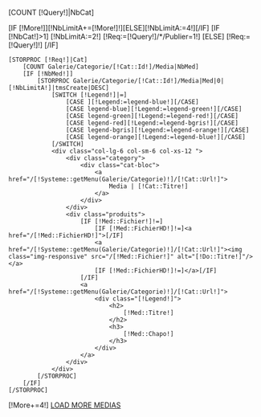 [COUNT [!Query!]|NbCat]

[IF [!More!]][!NbLimitA+=[!More!]!][ELSE][!NbLimitA:=4!][/IF]
[IF [!NbCat!]>1]
	[!NbLimitA:=2!]
	[!Req:=[!Query!]/*/Publier=1!]
[ELSE]
	[!Req:=[!Query!]!]
[/IF]

<div class="container contop">

	[STORPROC [!Req!]|Cat]
 		[COUNT Galerie/Categorie/[!Cat::Id!]/Media|NbMed]
		[IF [!NbMed!]]
			[STORPROC Galerie/Categorie/[!Cat::Id!]/Media|Med|0|[!NbLimitA!]|tmsCreate|DESC]
				[SWITCH [!Legend!]|=]
					[CASE ][!Legend:=legend-blue!][/CASE]
					[CASE legend-blue][!Legend:=legend-green!][/CASE]
					[CASE legend-green][!Legend:=legend-red!][/CASE]
					[CASE legend-red][!Legend:=legend-bgris!][/CASE]
					[CASE legend-bgris][!Legend:=legend-orange!][/CASE]
					[CASE legend-orange][!Legend:=legend-blue!][/CASE]
				[/SWITCH]		
				<div class="col-lg-6 col-sm-6 col-xs-12 ">
					<div class="category">
						<div class="cat-bloc">
							<a href="/[!Systeme::getMenu(Galerie/Categorie)!]/[!Cat::Url!]">
								Media | [!Cat::Titre!]
							</a>
						</div>
					</div>
					<div class="produits">
						[IF [!Med::Fichier!]!=]
							[IF [!Med::FichierHD!]!=]<a href="/[!Med::FichierHD!]">[/IF]
							<a href="/[!Systeme::getMenu(Galerie/Categorie)!]/[!Cat::Url!]"><img class="img-responsive" src="/[!Med::Fichier!]" alt="[!Do::Titre!]"/></a>
							[IF [!Med::FichierHD!]!=]</a>[/IF]
						[/IF]
						<a href="/[!Systeme::getMenu(Galerie/Categorie)!]/[!Cat::Url!]">
							<div class="[!Legend!]">
								<h2>		
									[!Med::Titre!]
								</h2>
								<h3>
									[!Med::Chapo!]
								</h3>
							</div>
						</a>
					</div>
				</div>
			[/STORPROC]
		[/IF]
	[/STORPROC]
</div>  
<div class="container">
	<div class="load-more">
		[!More+=4!]
		<a href="/[!Lien!]?More=[!More!]" class="btn-more-Media btn-primary">LOAD MORE MEDIAS</a>
	</div> 
</div>
